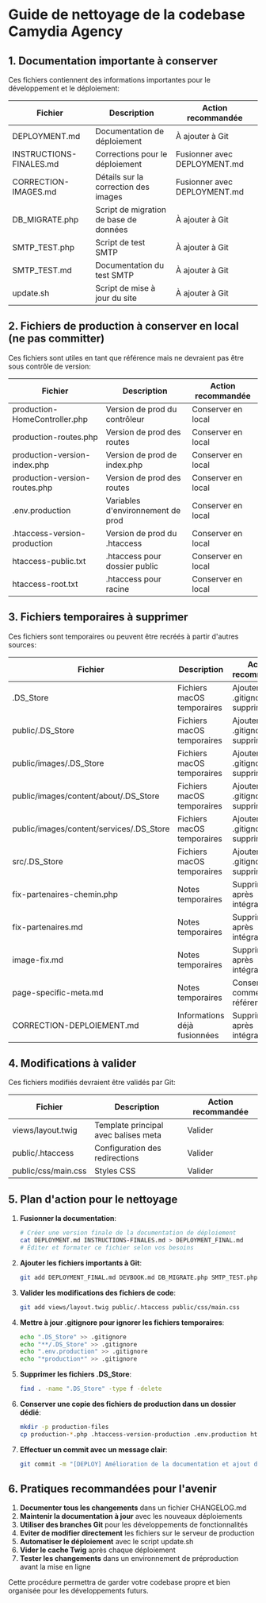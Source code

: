 # Guide de nettoyage de la codebase Camydia Agency

## 1. Documentation importante à conserver

Ces fichiers contiennent des informations importantes pour le développement et le déploiement:

| Fichier | Description | Action recommandée |
|---------|-------------|-------------------|
| DEPLOYMENT.md | Documentation de déploiement | À ajouter à Git |
| INSTRUCTIONS-FINALES.md | Corrections pour le déploiement | Fusionner avec DEPLOYMENT.md |
| CORRECTION-IMAGES.md | Détails sur la correction des images | Fusionner avec DEPLOYMENT.md |
| DB_MIGRATE.php | Script de migration de base de données | À ajouter à Git |
| SMTP_TEST.php | Script de test SMTP | À ajouter à Git |
| SMTP_TEST.md | Documentation du test SMTP | À ajouter à Git |
| update.sh | Script de mise à jour du site | À ajouter à Git |

## 2. Fichiers de production à conserver en local (ne pas committer)

Ces fichiers sont utiles en tant que référence mais ne devraient pas être sous contrôle de version:

| Fichier | Description | Action recommandée |
|---------|-------------|-------------------|
| production-HomeController.php | Version de prod du contrôleur | Conserver en local |
| production-routes.php | Version de prod des routes | Conserver en local |
| production-version-index.php | Version de prod de index.php | Conserver en local |
| production-version-routes.php | Version de prod des routes | Conserver en local |
| .env.production | Variables d'environnement de prod | Conserver en local |
| .htaccess-version-production | Version de prod du .htaccess | Conserver en local |
| htaccess-public.txt | .htaccess pour dossier public | Conserver en local |
| htaccess-root.txt | .htaccess pour racine | Conserver en local |

## 3. Fichiers temporaires à supprimer

Ces fichiers sont temporaires ou peuvent être recréés à partir d'autres sources:

| Fichier | Description | Action recommandée |
|---------|-------------|-------------------|
| .DS_Store | Fichiers macOS temporaires | Ajouter à .gitignore et supprimer |
| public/.DS_Store | Fichiers macOS temporaires | Ajouter à .gitignore et supprimer |
| public/images/.DS_Store | Fichiers macOS temporaires | Ajouter à .gitignore et supprimer |
| public/images/content/about/.DS_Store | Fichiers macOS temporaires | Ajouter à .gitignore et supprimer |
| public/images/content/services/.DS_Store | Fichiers macOS temporaires | Ajouter à .gitignore et supprimer |
| src/.DS_Store | Fichiers macOS temporaires | Ajouter à .gitignore et supprimer |
| fix-partenaires-chemin.php | Notes temporaires | Supprimer après intégration |
| fix-partenaires.md | Notes temporaires | Supprimer après intégration |
| image-fix.md | Notes temporaires | Supprimer après intégration |
| page-specific-meta.md | Notes temporaires | Conserver comme référence |
| CORRECTION-DEPLOIEMENT.md | Informations déjà fusionnées | Supprimer après intégration |

## 4. Modifications à valider

Ces fichiers modifiés devraient être validés par Git:

| Fichier | Description | Action recommandée |
|---------|-------------|-------------------|
| views/layout.twig | Template principal avec balises meta | Valider |
| public/.htaccess | Configuration des redirections | Valider |
| public/css/main.css | Styles CSS | Valider |

## 5. Plan d'action pour le nettoyage

1. **Fusionner la documentation**:
   ```bash
   # Créer une version finale de la documentation de déploiement
   cat DEPLOYMENT.md INSTRUCTIONS-FINALES.md > DEPLOYMENT_FINAL.md
   # Éditer et formater ce fichier selon vos besoins
   ```

2. **Ajouter les fichiers importants à Git**:
   ```bash
   git add DEPLOYMENT_FINAL.md DEVBOOK.md DB_MIGRATE.php SMTP_TEST.php SMTP_TEST.md update.sh
   ```

3. **Valider les modifications des fichiers de code**:
   ```bash
   git add views/layout.twig public/.htaccess public/css/main.css
   ```

4. **Mettre à jour .gitignore pour ignorer les fichiers temporaires**:
   ```bash
   echo ".DS_Store" >> .gitignore
   echo "**/.DS_Store" >> .gitignore
   echo ".env.production" >> .gitignore
   echo "*production*" >> .gitignore
   ```

5. **Supprimer les fichiers .DS_Store**:
   ```bash
   find . -name ".DS_Store" -type f -delete
   ```

6. **Conserver une copie des fichiers de production dans un dossier dédié**:
   ```bash
   mkdir -p production-files
   cp production-*.php .htaccess-version-production .env.production htaccess-*.txt production-files/
   ```

7. **Effectuer un commit avec un message clair**:
   ```bash
   git commit -m "[DEPLOY] Amélioration de la documentation et ajout des balises meta OpenGraph"
   ```

## 6. Pratiques recommandées pour l'avenir

1. **Documenter tous les changements** dans un fichier CHANGELOG.md
2. **Maintenir la documentation à jour** avec les nouveaux déploiements
3. **Utiliser des branches Git** pour les développements de fonctionnalités
4. **Eviter de modifier directement** les fichiers sur le serveur de production
5. **Automatiser le déploiement** avec le script update.sh
6. **Vider le cache Twig** après chaque déploiement
7. **Tester les changements** dans un environnement de préproduction avant la mise en ligne

Cette procédure permettra de garder votre codebase propre et bien organisée pour les développements futurs.